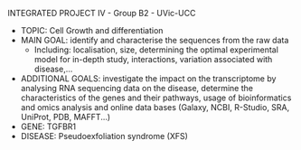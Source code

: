 INTEGRATED PROJECT IV - Group B2 - UVic-UCC

  * TOPIC: Cell Growth and differentiation
  * MAIN GOAL: identify and characterise the sequences from the raw data
      * Including: localisation, size, determining the optimal experimental model for in-depth study, interactions, variation associated with disease,...
  * ADDITIONAL GOALS: investigate the impact on the transcriptome by analysing RNA sequencing data on the disease, determine the characteristics of the genes and their pathways, usage of bioinformatics and omics analysis and online data bases (Galaxy, NCBI, R-Studio, SRA, UniProt, PDB, MAFFT...)
  * GENE: TGFBR1
  * DISEASE: Pseudoexfoliation syndrome (XFS)
